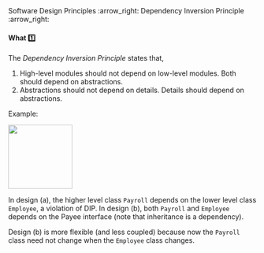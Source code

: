 <link rel="stylesheet" href="{{baseUrl}}/css/textbook.css">

<div class="website-content">

<div id="path">Software Design Principles :arrow_right: Dependency Inversion Principle :arrow_right:</div>

<div id="title">

#### What :one:

</div>

<div id="body">

The _Dependency Inversion Principle_ states that,

1. High-level modules should not depend on low-level modules. Both should depend on abstractions.
2. Abstractions should not depend on details. Details should depend on abstractions.

<tip-box>

Example:

<img src="{{baseUrl}}/designPrinciples/dependencyInversionPrinciple/what/images/payrollEmployee.png" height="130" />
<p/>

In design (a), the higher level class `Payroll` depends on the lower level class `Employee`, a violation of DIP. In design (b), both `Payroll` and `Employee` depends on the Payee interface (note that inheritance is a dependency).

Design (b) is more flexible (and less coupled) because now the `Payroll` class need not change when the `Employee` class changes.

</tip-box>

</div>

</div>
